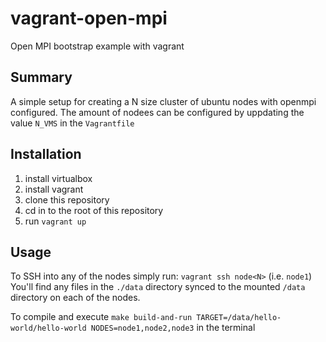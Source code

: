 # vagrant-open-mpi
Open MPI bootstrap example with vagrant

## Summary
A simple setup for creating a N size cluster of ubuntu nodes with openmpi configured. The amount of nodees can be configured by uppdating the value `N_VMS` in the `Vagrantfile`

## Installation

1. install virtualbox
1. install vagrant
1. clone this repository
1. cd in to the root of this repository
1. run `vagrant up`

## Usage

To SSH into any of the nodes simply run: `vagrant ssh node<N>` (i.e. `node1`)
You'll find any files in the `./data` directory synced to the mounted `/data` directory on each of the nodes.


To compile and execute `make build-and-run TARGET=/data/hello-world/hello-world NODES=node1,node2,node3` in the terminal

